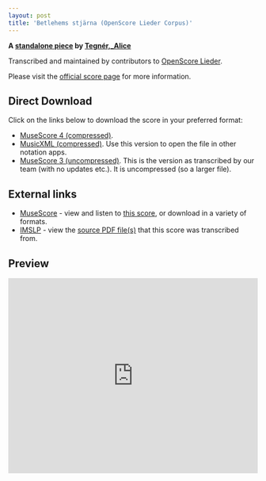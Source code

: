 ```yaml
---
layout: post
title: 'Betlehems stjärna (OpenScore Lieder Corpus)'
---
```


__A [standalone piece](https://fourscoreandmore.org/openscore/lieder/Tegn%C3%A9r%2C_Alice/_/) by [Tegnér,_Alice](https://fourscoreandmore.org/openscore/lieder/Tegn%C3%A9r%2C_Alice)__

Transcribed and maintained by contributors to [OpenScore Lieder].

Please visit the [official score page] for more information.

[official score page]: https://musescore.com/openscore-lieder-corpus/scores/6910499
[OpenScore Lieder]: https://musescore.com/openscore-lieder-corpus

## Direct Download

Click on the links below to download the score in your preferred format:
- [MuseScore 4 (compressed)](https://fourscoreandmore.org/openscore/lieder/Tegn%C3%A9r%2C_Alice/_/Betlehems_stj%C3%A4rna.mscz).
- [MusicXML (compressed)](https://fourscoreandmore.org/openscore/lieder/Tegn%C3%A9r%2C_Alice/_/Betlehems_stj%C3%A4rna.mxl). Use this version to open the file in other notation apps.
- [MuseScore 3 (uncompressed)](https://raw.githubusercontent.com/OpenScore/Lieder/refs/heads/main/scores/Tegn%C3%A9r%2C_Alice/_/Betlehems_stj%C3%A4rna/lc6910499.mscx). This is the version as transcribed by our team (with no updates etc.). It is uncompressed (so a larger file).

## External links

- [MuseScore] - view and listen to [this score][MuseScore], or download in a variety of formats.
- [IMSLP] - view the [source PDF file(s)][IMSLP] that this score was transcribed from.

[MuseScore]: https://musescore.com/score/6910499
[IMSLP]: https://imslp.org/wiki/Special:ReverseLookup/436417

## Preview

<iframe width="100%" height="394" src="https://musescore.com/openscore-lieder-corpus/scores/6910499/embed" frameborder="0" allowfullscreen allow="autoplay; fullscreen"></iframe>
